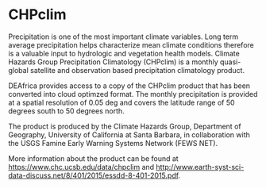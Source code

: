 # CHPclim

Precipitation is one of the most important climate variables. Long term average precipitation helps characterize mean climate conditions therefore is a valuable input to hydrologic and vegetation health models. Climate Hazards Group Precipitation Climatology (CHPclim) is a monthly quasi-global satellite and observation based precipitation climatology product.

DEAfrica provides access to a copy of the CHPclim product that has been converted into cloud optimzed format. The monthly precipitation is provided at a spatial resolution of 0.05 deg and covers the latitude range of 50 degrees south to 50 degrees north.

The product is produced by the Climate Hazards Group, Department of Geography, University of California at Santa Barbara, in collaboration with the USGS Famine Early Warning Systems Network (FEWS NET).

More information about the product can be found at https://www.chc.ucsb.edu/data/chpclim and http://www.earth-syst-sci-data-discuss.net/8/401/2015/essdd-8-401-2015.pdf.
